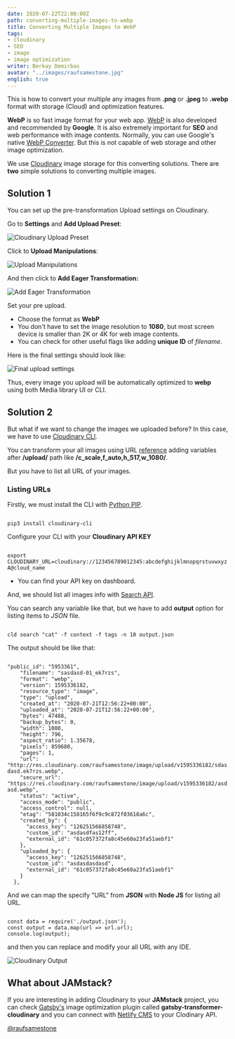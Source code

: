 ```yaml
---
date: 2020-07-22T22:00:00Z
path: converting-multiple-images-to-webp
title: Converting Multiple Images to WebP
tags:
- cloudinary
- SEO
- image
- image optimization
writer: Berkay Demirbas
avatar: "../images/raufsamestone.jpg"
english: true
---
```

This is how to convert your multiple any images from **.png** or **.jpeg** to **.webp** format with storage (Cloud) and optimization features.

**WebP** is so fast image format for your web app. [WebP](https://web.dev/serve-images-webp/ "Google Web Dev") is also developed and recommended by **Google**. It is also extremely important for **SEO** and web performance with image contents. Normally, you can use Google's native [WebP Converter](https://developers.google.com/speed/webp/). But this is not capable of web storage and other image optimization. 

We use [Cloudinary](https://cloudinary.com/ "Cloudinary")  image storage for this converting solutions. 
There are **two** simple solutions to converting multiple images.

## Solution 1 

You can set up the pre-transformation Upload settings on Cloudinary. 

Go to **Settings** and **Add Upload Preset**: 

![Cloudinary Upload Preset](https://res.cloudinary.com/raufsamestone/image/upload/v1595360280/blog-contents/converting-multiple-images-to-webp/upload-preset-cloudinary_pqzwpd.webp "Cloudinary Upload Preset")

Click to **Upload Manipulations**:

![Upload Manipulations](https://res.cloudinary.com/raufsamestone/image/upload/v1595360280/blog-contents/converting-multiple-images-to-webp/upload-preset-transformation-cloudinary_kwbfxr.webp "Upload Manipulations")

And then click to  **Add Eager Transformation:** 

![Add Eager Transformation](https://res.cloudinary.com/raufsamestone/image/upload/v1595360278/blog-contents/converting-multiple-images-to-webp/add-eager-transformation_mjtog7.webp "Add Eager Transformation")

Set your pre upload.

- Choose the format as **WebP**
- You don't have to set the image resolution to **1080**, but most screen device is smaller than 2K or 4K for web image contents.
- You can check for other useful flags like adding **unique ID** of *filename*.

Here is the final settings should look like: 

![Final upload settings](https://res.cloudinary.com/raufsamestone/image/upload/v1595360278/blog-contents/converting-multiple-images-to-webp/latest-settings_ew4bbo.webp "Final upload settings")

Thus, every image you upload will be automatically optimized to **webp** using both Media library UI or CLI.

## Solution 2

But what if we want to change the images we uploaded before? In this case, we have to use [Cloudinary CLI](https://cloudinary.com/documentation/cloudinary_cli "Cloudinary CLI").

You can transform your all images using URL [reference](https://cloudinary.com/documentation/image_transformation_reference) adding variables after **/upload/** path like **/c_scale,f_auto,h_517,w_1080/**.

But you have to list all URL of your images.

### Listing URLs

Firstly, we must install the CLI with [Python PIP](https://pypi.org/project/pip/ "Python PIP").

<deckgo-highlight-code>  
<code slot="code">  
pip3 install cloudinary-cli 
</code>  
</deckgo-highlight-code>

Configure your CLI with your **Cloudinary API KEY**

<deckgo-highlight-code>  
<code slot="code">  
export CLOUDINARY_URL=cloudinary://123456789012345:abcdefghijklmnopqrstuvwxyzA@cloud_name
</code>  
</deckgo-highlight-code>

- You can find your API key on dashboard. 

And, we should list all images info with [Search API](https://cloudinary.com/documentation/search_api).

You can search any variable like that, but we have to add **output** option for listing items to *JSON* file.
 
<deckgo-highlight-code>  
<code slot="code">  
cld search "cat" -f context -f tags -n 10 output.json
</code>  
</deckgo-highlight-code>

The output should be like that: 

<deckgo-highlight-code>  
<code slot="code">  
"public_id": "5953361",
    "filename": "sasdasd-01_ek7rzs",
    "format": "webp",
    "version": 1595336182,
    "resource_type": "image",
    "type": "upload",
    "created_at": "2020-07-21T12:56:22+00:00",
    "uploaded_at": "2020-07-21T12:56:22+00:00",
    "bytes": 47488,
    "backup_bytes": 0,
    "width": 1080,
    "height": 796,
    "aspect_ratio": 1.35678,
    "pixels": 859680,
    "pages": 1,
    "url": "http://res.cloudinary.com/raufsamestone/image/upload/v1595336182/sdasdasd.ek7rzs.webp",
    "secure_url": "https://res.cloudinary.com/raufsamestone/image/upload/v1595336182/asdasd.webp",
    "status": "active",
    "access_mode": "public",
    "access_control": null,
    "etag": "581034c158165f6f9c9c872f03618a6c",
    "created_by": {
      "access_key": "126251566858748",
      "custom_id": "asdasdfas12ff",
      "external_id": "61c057372fa8c45e60a23fa51aebf1"
    },
    "uploaded_by": {
      "access_key": "126251566858748",
      "custom_id": "asdasdasdasd",
      "external_id": "61c057372fa8c45e60a23fa51aebf1"
    }
  },
</code>  
</deckgo-highlight-code>

And we can map the specify "URL" from **JSON** with **Node JS** for listing all URL.

<deckgo-highlight-code>  
<code slot="code">  
const data = require('./output.json');
const output = data.map(url => url.url);
console.log(output);
</code>  
</deckgo-highlight-code>


and then you can replace and modify your all URL with any IDE.

![Cloudinary Output](https://res.cloudinary.com/raufsamestone/image/upload/v1595368210/blog-contents/converting-multiple-images-to-webp/cld-output-url.webp)

## What about JAMstack?

If you are interesting in adding Cloudinary to your **JAMstack** project, you can check [Gatsby's](https://gatsbyjs.org/) image optimization plugin called **gatsby-transformer-cloudinary** and you can connect with [Netlify CMS](https://www.netlifycms.org/docs/cloudinary/) to your Clodinary API.

[@raufsamestone](https://twitter.com/raufsamestone)